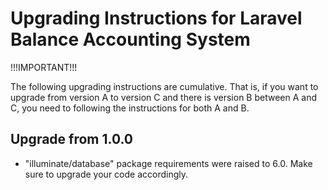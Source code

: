 Upgrading Instructions for Laravel Balance Accounting System
============================================================

!!!IMPORTANT!!!

The following upgrading instructions are cumulative. That is,
if you want to upgrade from version A to version C and there is
version B between A and C, you need to following the instructions
for both A and B.

Upgrade from 1.0.0
------------------

* "illuminate/database" package requirements were raised to 6.0. Make sure to upgrade your code accordingly.

